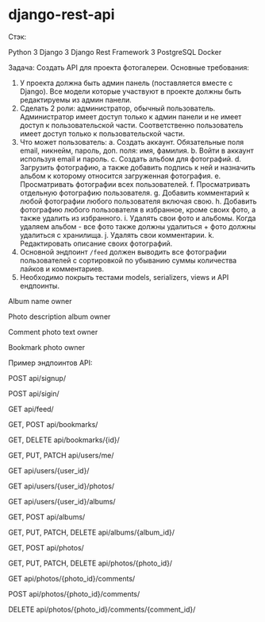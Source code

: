 # django-rest-api

Стэк:

Python 3
Django 3
Django Rest Framework 3
PostgreSQL
Docker

Задача: Создать API для проекта фотогалереи.
Основные требования:
1. У проекта должна быть админ панель (поставляется вместе с Django). Все
модели которые участвуют в проекте должны быть редактируемы из админ
панели.
2. Сделать 2 роли: администратор, обычный пользователь. Администратор имеет
доступ только к админ панели и не имеет доступ к пользовательской части.
Соответственно пользователь имеет доступ только к пользовательской части.
3. Что может пользователь:
a. Создать аккаунт. Обязательные поля email, никнейм, пароль, доп. поля:
имя, фамилия.
b. Войти в аккаунт используя email и пароль.
c. Создать альбом для фотографий.
d. Загрузить фотографию, а также добавить подпись к ней и назначить
альбом к которому относится загруженная фотография.
e. Просматривать фотографии всех пользователей.
f. Просматривать отдельную фотографию пользователя.
g. Добавить комментарий к любой фотографии любого пользователя
включая свою.
h. Добавить фотографию любого пользователя в избранное, кроме своих
фото, а также удалить из избранного.
i. Удалять свои фото и альбомы. Когда удаляем альбом - все фото также
должны удалиться + фото должны удалиться с хранилища.
j. Удалять свои комментарии.
k. Редактировать описание своих фотографий.
4. Основной эндпоинт `/feed` должен выводить все фотографии пользователей с
сортировкой по убыванию суммы количества лайков и комментариев.
5. Необходимо покрыть тестами models, serializers, views и API ендпоинты.


Album
name
owner

Photo
description
album
owner

Comment
photo
text
owner

Bookmark
photo
owner

Пример эндпоинтов API:

POST api/signup/

POST api/sigin/

GET api/feed/

GET, POST api/bookmarks/

GET, DELETE api/bookmarks/{id}/

GET, PUT, PATCH api/users/me/

GET api/users/{user_id}/

GET api/users/{user_id}/photos/

GET api/users/{user_id}/albums/

GET, POST api/albums/

GET, PUT, PATCH, DELETE api/albums/{album_id}/

GET, POST api/photos/

GET, PUT, PATCH, DELETE api/photos/{photo_id}/

GET api/photos/{photo_id}/comments/

POST api/photos/{photo_id}/comments/

DELETE api/photos/{photo_id}/comments/{comment_id}/


